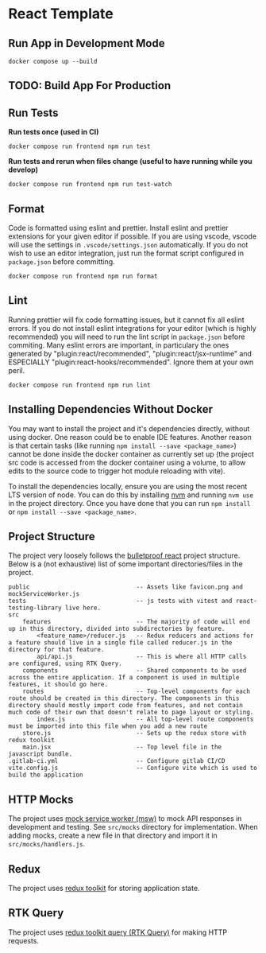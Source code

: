 # React Template

## Run App in Development Mode

```
docker compose up --build
```

## TODO: Build App For Production

## Run Tests

**Run tests once (used in CI)**

```
docker compose run frontend npm run test
```

**Run tests and rerun when files change (useful to have running while you develop)**

```
docker compose run frontend npm run test-watch
```

## Format

Code is formatted using eslint and prettier. Install eslint and prettier extensions for your given editor if possible. If you are using vscode, vscode will use the settings in `.vscode/settings.json` automatically.
If you do not wish to use an editor integration, just run the format script configured in `package.json` before committing.

```
docker compose run frontend npm run format
```

## Lint

Running prettier will fix code formatting issues, but it cannot fix all eslint errors. If you do not install eslint integrations for your editor (which is highly recommended) you will need to run the lint script in `package.json` before commiting. Many eslint errors are important, in particulary the ones generated by "plugin:react/recommended", "plugin:react/jsx-runtime" and ESPECIALLY "plugin:react-hooks/recommended". Ignore them at your own peril.

```
docker compose run frontend npm run lint
```

## Installing Dependencies Without Docker

You may want to install the project and it's dependencies directly, without using docker. One reason could be to enable IDE features. Another reason is that certain tasks (like running `npm install --save <package_name>`) cannot be done inside the docker container as currently set up (the project src code is accessed from the docker container using a volume, to allow edits to the source code to trigger hot module reloading with vite).

To install the dependencies locally, ensure you are using the most recent LTS version of node. You can do this by installing [nvm](https://github.com/nvm-sh/nvm) and running `nvm use` in the project directory. Once you have done that you can run `npm install` or `npm install --save <package_name>`.

## Project Structure

The project very loosely follows the [bulletproof react](https://github.com/alan2207/bulletproof-react/blob/master/docs/project-structure.md) project structure.
Below is a (not exhaustive) list of some important directories/files in the project.

```
public                              -- Assets like favicon.png and mockServiceWorker.js
tests                               -- js tests with vitest and react-testing-library live here.
src
    features                        -- The majority of code will end up in this directory, divided into subdirectories by feature.
        <feature_name>/reducer.js   -- Redux reducers and actions for a feature should live in a single file called reducer.js in the directory for that feature.
        api/api.js                  -- This is where all HTTP calls are configured, using RTK Query.
    components                      -- Shared components to be used across the entire application. If a component is used in multiple features, it should go here.
    routes                          -- Top-level components for each route should be created in this directory. The components in this directory should mostly import code from features, and not contain much code of their own that doesn't relate to page layout or styling.
        index.js                    -- All top-level route components must be imported into this file when you add a new route
    store.js                        -- Sets up the redux store with redux toolkit
    main.jsx                        -- Top level file in the javascript bundle.
.gitlab-ci.yml                      -- Configure gitlab CI/CD
vite.config.js                      -- Configure vite which is used to build the application
```

## HTTP Mocks

The project uses [mock service worker (msw)](https://mswjs.io/docs/) to mock API responses in development and testing. See `src/mocks` directory for implementation. When adding mocks, create a new file in that directory and import it in `src/mocks/handlers.js`.

## Redux

The project uses [redux toolkit](https://redux-toolkit.js.org/usage/usage-guide) for storing application state.

## RTK Query

The project uses [redux toolkit query (RTK Query)](https://redux-toolkit.js.org/rtk-query/overview) for making HTTP requests.
